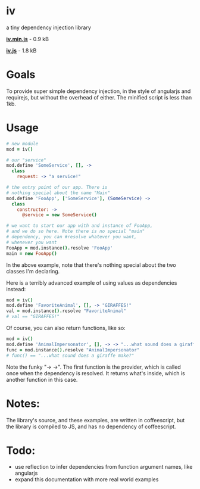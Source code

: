 iv
===
a tiny dependency injection library

__[iv.min.js](https://raw.github.com/bwiklund/iv/master/dist/iv.min.js)__ - 0.9 kB

__[iv.js](https://raw.github.com/bwiklund/iv/master/dist/iv.js)__ - 1.8 kB

Goals
===
To provide super simple dependency injection, in the style of angularjs and requirejs, but without the overhead of either. The minified script is less than 1kb.

Usage
===
```coffeescript
# new module
mod = iv()

# our "service"
mod.define 'SomeService', [], -> 
  class
    request: -> "a service!"

# the entry point of our app. There is 
# nothing special about the name "Main"
mod.define 'FooApp', ['SomeService'], (SomeService) -> 
  class
    constructor: ->
      @service = new SomeService()

# we want to start our app with and instance of FooApp,
# and we do so here. Note there is no special "main" 
# dependency, you can #resolve whatever you want,
# whenever you want
FooApp = mod.instance().resolve 'FooApp'
main = new FooApp()
```

In the above example, note that there's nothing special about the two classes I'm declaring.

Here is a terribly advanced example of using values as dependencies instead:

```coffeescript
mod = iv()
mod.define 'FavoriteAnimal', [], -> "GIRAFFES!"
val = mod.instance().resolve "FavoriteAnimal"
# val == "GIRAFFES!"
```

Of course, you can also return functions, like so:

```coffeescript
mod = iv()
mod.define 'AnimalImpersonator', [], -> -> "...what sound does a giraffe make?"
func = mod.instance().resolve "AnimalImpersonator"
# func() == "...what sound does a giraffe make?"
```

Note the funky "-> ->". The first function is the provider, which is called once when the dependency is resolved. It returns what's inside, which is another function in this case.

Notes:
===
The library's source, and these examples, are written in coffeescript, but the library is compiled to JS, and has no dependency of coffeescript.

Todo:
===
- use reflection to infer dependencies from function argument names, like angularjs
- expand this documentation with more real world examples
